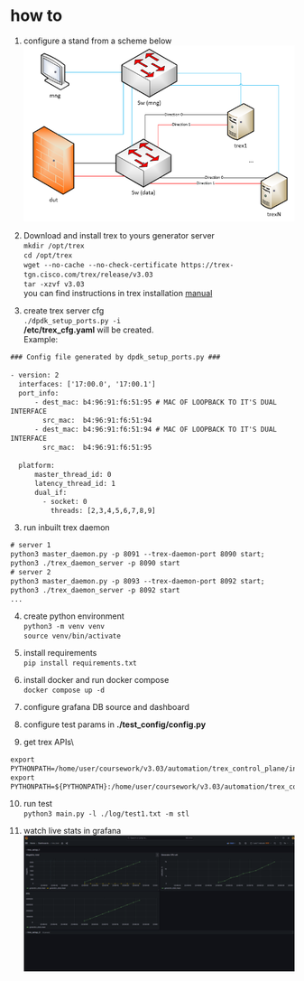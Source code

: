 # how to
1. configure a stand from a scheme below
![SCHEME!](https://github.com/ckamone/otus_pro_coursework/blob/master/doc/images/scheme.png)

2. Download and install trex to yours generator server\
`mkdir /opt/trex`\
`cd /opt/trex`\
`wget --no-cache --no-check-certificate https://trex-tgn.cisco.com/trex/release/v3.03`\
`tar -xzvf v3.03`\
you can find instructions in trex installation [manual](https://trex-tgn.cisco.com/trex/doc/trex_manual.html#_download_and_installation)

2. create trex server cfg\
`./dpdk_setup_ports.py -i`\
__/etc/trex_cfg.yaml__ will be created.\
Example:
```
### Config file generated by dpdk_setup_ports.py ###

- version: 2
  interfaces: ['17:00.0', '17:00.1']
  port_info:
      - dest_mac: b4:96:91:f6:51:95 # MAC OF LOOPBACK TO IT'S DUAL INTERFACE
        src_mac:  b4:96:91:f6:51:94
      - dest_mac: b4:96:91:f6:51:94 # MAC OF LOOPBACK TO IT'S DUAL INTERFACE
        src_mac:  b4:96:91:f6:51:95

  platform:
      master_thread_id: 0
      latency_thread_id: 1
      dual_if:
        - socket: 0
          threads: [2,3,4,5,6,7,8,9]
```
3. run inbuilt trex daemon
```
# server 1
python3 master_daemon.py -p 8091 --trex-daemon-port 8090 start;
python3 ./trex_daemon_server -p 8090 start 
# server 2
python3 master_daemon.py -p 8093 --trex-daemon-port 8092 start;
python3 ./trex_daemon_server -p 8092 start 
...
```

4. create python environment\
`python3 -m venv venv`\
`source venv/bin/activate`

5. install requirements\
`pip install requirements.txt`

6. install docker and run docker compose\
`docker compose up -d`

7. configure grafana DB source and dashboard

8. configure test params in __./test_config/config.py__

9. get trex APIs\
```
export PYTHONPATH=/home/user/coursework/v3.03/automation/trex_control_plane/interactive/;
export PYTHONPATH=${PYTHONPATH}:/home/user/coursework/v3.03/automation/trex_control_plane/stf
```

10. run test\
`python3 main.py -l ./log/test1.txt -m stl`

11. watch live stats in grafana
![SCHEME!](https://github.com/ckamone/otus_pro_coursework/blob/master/doc/images/grafana_example.png)